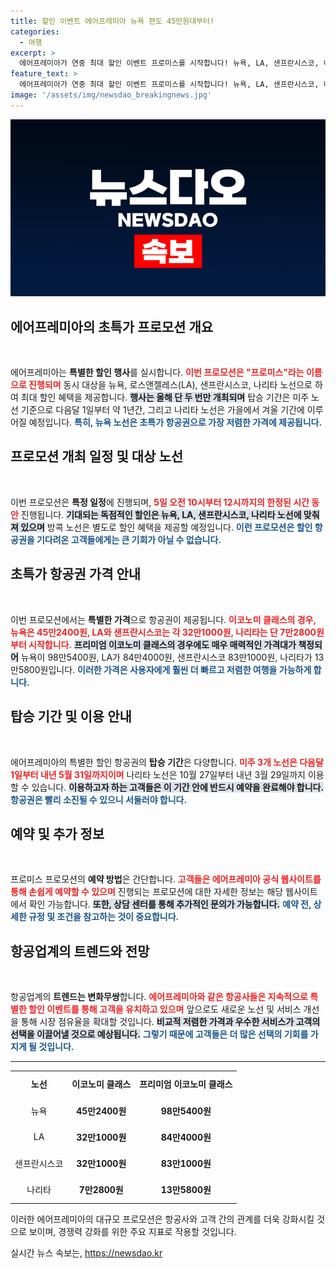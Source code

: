 ```yaml
---
title: 할인 이벤트 에어프레미아 뉴욕 편도 45만원대부터!
categories:
  - 여행
excerpt: >
  에어프레미아가 연중 최대 할인 이벤트 프로미스를 시작합니다! 뉴욕, LA, 샌프란시스코, 나리타 노선에서 이코노미 항공권이 저렴한 가격으로 제공되며, 초특가 찬스를 놓치지 마세요!
feature_text: >
  에어프레미아가 연중 최대 할인 이벤트 프로미스를 시작합니다! 뉴욕, LA, 샌프란시스코, 나리타 노선에서 이코노미 항공권이 저렴한 가격으로 제공되며, 초특가 찬스를 놓치지 마세요!
image: '/assets/img/newsdao_breakingnews.jpg'
---
```


<p><img src="/assets/img/newsdao_breakingnews.jpg" alt="firstkoreanews 속보" /></p>

<h2 data-ke-size="size26">에어프레미아의 초특가 프로모션 개요</h2>

<p data-ke-size="size16">&nbsp;</p>

<p>에어프레미아는 <strong>특별한 할인 행사</strong>를 실시합니다. <b><span style="color: #ee2323;">이번 프로모션은 "프로미스"라는 이름으로 진행되며</span></b> 동시 대상을 뉴욕, 로스앤젤레스(LA), 샌프란시스코, 나리타 노선으로 하여 최대 할인 혜택을 제공합니다. <b><span style="background-color: #21538527;">행사는 올해 단 두 번만 개최되며</span></b> 탑승 기간은 미주 노선 기준으로 다음달 1일부터 약 1년간, 그리고 나리타 노선은 가을에서 겨울 기간에 이루어질 예정입니다. <b><span style="color: #1a5490;">특히, 뉴욕 노선은 초특가 항공권으로 가장 저렴한 가격에 제공됩니다.</span></b></p>

<h2 data-ke-size="size26">프로모션 개최 일정 및 대상 노선</h2>

<p data-ke-size="size16">&nbsp;</p>

<p>이번 프로모션은 <strong>특정 일정</strong>에 진행되며, <b><span style="color: #ee2323;">5일 오전 10시부터 12시까지의 한정된 시간 동안</span></b> 진행됩니다. <b><span style="background-color: #21538527;">기대되는 독점적인 할인은 뉴욕, LA, 샌프란시스코, 나리타 노선에 맞춰져 있으며</span></b> 방콕 노선은 별도로 할인 혜택을 제공할 예정입니다. <b><span style="color: #1a5490;">이런 프로모션은 할인 항공권을 기다려온 고객들에게는 큰 기회가 아닐 수 없습니다.</span></b></p>

<h2 data-ke-size="size26">초특가 항공권 가격 안내</h2>

<p data-ke-size="size16">&nbsp;</p>

<p>이번 프로모션에서는 <strong>특별한 가격</strong>으로 항공권이 제공됩니다. <b><span style="color: #ee2323;">이코노미 클래스의 경우, 뉴욕은 45만2400원, LA와 샌프란시스코는 각 32만1000원, 나리타는 단 7만2800원부터 시작합니다.</span></b> <b><span style="background-color: #21538527;">프리미엄 이코노미 클래스의 경우에도 매우 매력적인 가격대가 책정되어</span></b> 뉴욕이 98만5400원, LA가 84만4000원, 샌프란시스코 83만1000원, 나리타가 13만5800원입니다. <b><span style="color: #1a5490;">이러한 가격은 사용자에게 훨씬 더 빠르고 저렴한 여행을 가능하게 합니다.</span></b></p>

<h2 data-ke-size="size26">탑승 기간 및 이용 안내</h2>

<p data-ke-size="size16">&nbsp;</p>

<p>에어프레미아의 특별한 할인 항공권의 <strong>탑승 기간</strong>은 다양합니다. <b><span style="color: #ee2323;">미주 3개 노선은 다음달 1일부터 내년 5월 31일까지이며</span></b> 나리타 노선은 10월 27일부터 내년 3월 29일까지 이용할 수 있습니다. <b><span style="background-color: #21538527;">이용하고자 하는 고객들은 이 기간 안에 반드시 예약을 완료해야 합니다.</span></b> <b><span style="color: #1a5490;">항공권은 빨리 소진될 수 있으니 서둘러야 합니다.</span></b></p>

<h2 data-ke-size="size26">예약 및 추가 정보</h2>

<p data-ke-size="size16">&nbsp;</p>

<p>프로미스 프로모션의 <strong>예약 방법</strong>은 간단합니다. <b><span style="color: #ee2323;">고객들은 에어프레미아 공식 웹사이트를 통해 손쉽게 예약할 수 있으며</span></b> 진행되는 프로모션에 대한 자세한 정보는 해당 웹사이트에서 확인 가능합니다. <b><span style="background-color: #21538527;">또한, 상담 센터를 통해 추가적인 문의가 가능합니다.</span></b> <b><span style="color: #1a5490;">예약 전, 상세한 규정 및 조건을 참고하는 것이 중요합니다.</span></b></p>

<h2 data-ke-size="size26">항공업계의 트렌드와 전망</h2>

<p data-ke-size="size16">&nbsp;</p>

<p>항공업계의 <strong>트렌드는 변화무쌍</strong>합니다. <b><span style="color: #ee2323;">에어프레미아와 같은 항공사들은 지속적으로 특별한 할인 이벤트를 통해 고객을 유치하고 있으며</span></b> 앞으로도 새로운 노선 및 서비스 개선을 통해 시장 점유율을 확대할 것입니다. <b><span style="background-color: #21538527;">비교적 저렴한 가격과 우수한 서비스가 고객의 선택을 이끌어낼 것으로 예상됩니다.</span></b> <b><span style="color: #1a5490;">그렇기 때문에 고객들은 더 많은 선택의 기회를 가지게 될 것입니다.</span></b></p>

<hr>

<table style="width: 100%; border-collapse: collapse;">
<tbody>
<tr>
<td style="text-align: center; height: 37px;"><b>노선</b></td>
<td style="text-align: center; height: 37px;"><b>이코노미 클래스</b></td>
<td style="text-align: center; height: 37px;"><b>프리미엄 이코노미 클래스</b></td>
</tr>
<tr>
<td style="text-align: center; height: 37px;">뉴욕</td>
<td style="text-align: center; height: 37px;"><b>45만2400원</b></td>
<td style="text-align: center; height: 37px;"><b>98만5400원</b></td>
</tr>
<tr>
<td style="text-align: center; height: 37px;">LA</td>
<td style="text-align: center; height: 37px;"><b>32만1000원</b></td>
<td style="text-align: center; height: 37px;"><b>84만4000원</b></td>
</tr>
<tr>
<td style="text-align: center; height: 37px;">샌프란시스코</td>
<td style="text-align: center; height: 37px;"><b>32만1000원</b></td>
<td style="text-align: center; height: 37px;"><b>83만1000원</b></td>
</tr>
<tr>
<td style="text-align: center; height: 37px;">나리타</td>
<td style="text-align: center; height: 37px;"><b>7만2800원</b></td>
<td style="text-align: center; height: 37px;"><b>13만5800원</b></td>
</tr>
</tbody>
</table>

<p data-ke-size="size16">이러한 에어프레미아의 대규모 프로모션은 항공사와 고객 간의 관계를 더욱 강화시킬 것으로 보이며, 경쟁력 강화를 위한 주요 지표로 작용할 것입니다.</p>
실시간 뉴스 속보는, <a href="https://newsdao.kr" rel="dofollow">https://newsdao.kr</a>


